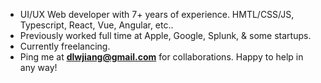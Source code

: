 - UI/UX Web developer with 7+ years of experience. HMTL/CSS/JS, Typescript, React, Vue, Angular, etc..
- Previously worked full time at Apple, Google, Splunk, & some startups.
- Currently freelancing.
- Ping me at **dlwjiang@gmail.com** for collaborations. Happy to help in any way!
